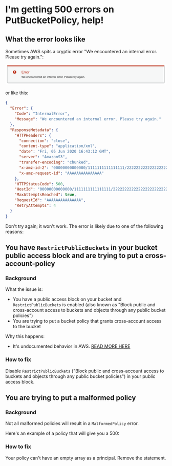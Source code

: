 # I'm getting 500 errors on PutBucketPolicy, help!

## What the error looks like

Sometimes AWS spits a cryptic error "We encountered an internal error. Please try again.":

![Big red error message in the AWS Console. The title of the error is "Error" and the text of the error is "We encountered an internal error. Please try again."](/assets/images/aws_s3_put_policy_500_internal_error.png)

or like this:

```json
{
  "Error": {
    "Code": "InternalError",
    "Message": "We encountered an internal error. Please try again."
  },
  "ResponseMetadata": {
    "HTTPHeaders": {
      "connection": "close",
      "content-type": "application/xml",
      "date": "Fri, 05 Jun 2020 16:43:12 GMT",
      "server": "AmazonS3",
      "transfer-encoding": "chunked",
      "x-amz-id-2": "00000000000000/1111111111111111/22222222222222222222222222222222=",
      "x-amz-request-id": "AAAAAAAAAAAAAAA"
    },
    "HTTPStatusCode": 500,
    "HostId": "00000000000000/1111111111111111/22222222222222222222222222222222=",
    "MaxAttemptsReached": true,
    "RequestId": "AAAAAAAAAAAAAAA",
    "RetryAttempts": 4
  }
}
```

Don't try again; it won't work. The error is likely due to one of the following reasons:

## You have `RestrictPublicBuckets` in your bucket public access block and are trying to put a cross-account-policy

### Background

What the issue is:
* You have a public access block on your bucket and `RestrictPublicBuckets` is enabled (also known as "Block public and cross-account access to buckets and objects through any public bucket policies")
* You are trying to put a bucket policy that grants cross-account access to the bucket

Why this happens:
* It's undocumented behavior in AWS. [READ MORE HERE](./s3_public_access_block.md)

### How to fix

Disable `RestrictPublicBuckets` ("Block public and cross-account access to buckets and objects through any public bucket policies") in your public access block.

## You are trying to put a malformed policy

### Background

Not all malformed policies will result in a `MalformedPolicy` error. 

Here's an example of a policy that will give you a 500:

<COMING SOON>

### How to fix

Your policy can't have an empty array as a principal. Remove the statement.
